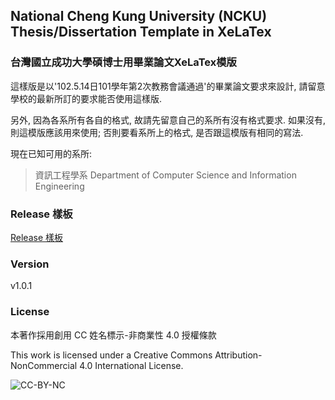 ## National Cheng Kung University (NCKU) Thesis/Dissertation Template in XeLaTex ##
### 台灣國立成功大學碩博士用畢業論文XeLaTex模版 ###

這樣版是以'102.5.14日101學年第2次教務會議通過'的畢業論文要求來設計, 請留意學校的最新所訂的要求能否使用這樣版.

另外, 因為各系所有各自的格式, 故請先留意自己的系所有沒有格式要求. 如果沒有, 則這模版應該用來使用; 否則要看系所上的格式, 是否跟這模版有相同的寫法.

現在已知可用的系所:
> 資訊工程學系 Department of Computer Science and Information Engineering

### Release 樣板
[Release 樣板](https://github.com/wengan-li/ncku-thesis-templete-release)

### Version
v1.0.1

### License
本著作採用創用 CC 姓名標示-非商業性 4.0 授權條款

This work is licensed under a Creative Commons Attribution-NonCommercial 4.0 International License.

![CC-BY-NC](https://i.creativecommons.org/l/by-nc/4.0/88x31.png "CC Attribution-NonCommercial License")
